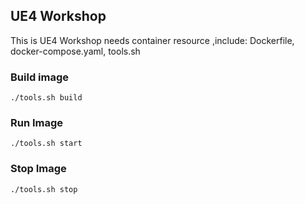 ## UE4 Workshop
This is UE4 Workshop needs container resource ,include: Dockerfile, docker-compose.yaml, tools.sh

### Build image

```
./tools.sh build 
```

### Run Image
```
./tools.sh start 
```

### Stop Image
```
./tools.sh stop 
```
